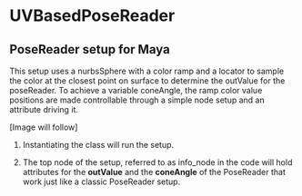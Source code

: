 # UVBasedPoseReader
## PoseReader setup for Maya

This setup uses a nurbsSphere with a color ramp and a locator to sample the color at the closest point on surface to determine the outValue for the poseReader. To achieve a variable coneAngle, the ramp color value positions are made controllable through a simple node setup and an attribute driving it.

[Image will follow]

1. Instantiating the class will run the setup.

3. The top node of the setup, referred to as info_node in the code will hold attributes for the __outValue__ and the __coneAngle__ of the PoseReader that work just like a classic PoseReader setup.
